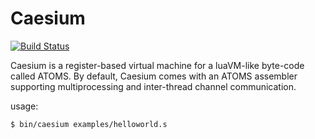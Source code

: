 # Caesium 

[![Build Status](https://secure.travis-ci.org/pyrated/caesium.png)](http://travis-ci.org/pyrated/caesium)

Caesium is a register-based virtual machine for a luaVM-like byte-code called ATOMS.
By default, Caesium comes with an ATOMS assembler supporting multiprocessing and inter-thread
channel communication.

usage:
  
`$ bin/caesium examples/helloworld.s`
